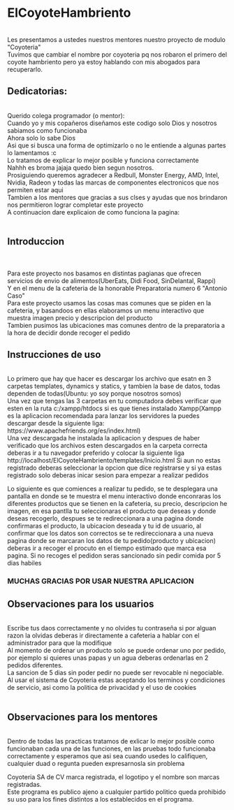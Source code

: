 # ElCoyoteHambriento
 <br>
Les presentamos a ustedes nuestros mentores nuestro proyecto de modulo "Coyoteria" <br>
Tuvimos que cambiar el nombre por coyoteria pq nos robaron el primero del coyote hambriento pero ya estoy hablando con mis abogados para recuperarlo.
<br>
<h2>Dedicatorias:</h2><br>
Querido colega programador (o mentor):<br>
Cuando yo y mis copañeros diseñamos este codigo solo Dios y nosotros sabiamos como funcionaba<br>
Ahora solo lo sabe Dios<br>
Asi que si busca una forma de optimizarlo o no le entiende a algunas partes lo lamentamos :c<br>
Lo tratamos de explicar lo mejor posible y funciona correctamente <br>
Nahhh es broma jajaja quedo bien segun nosotros.<br>
Prosiguiendo queremos agradecer a Redbull, Monster Energy, AMD, Intel, Nvidia, Radeon y todas las marcas de componentes electronicos que nos permiten estar aqui<br>
Tambien a los mentores que gracias a sus clses y ayudas que nos brindaron nos permitieron lograr completar este proyecto <br>
A continuacion dare explicaion de como funciona la pagina:<br>
<br>

<h2>Introduccion</h2><br>
<br>
Para este proyecto nos basamos en distintas pagianas que ofrecen servicios de envio de alimentos(UberEats, Didi Food, SinDelantal, Rappi)<br>
Y en el menu de la cafeteria de la honorable Preparatoria numero 6 "Antonio Caso" <br>
Para este proyecto usamos las cosas mas comunes que se piden en la cafeteria, y basandoos en ellas elaboramos un menu interactivo que muestra imagen precio y descripcion del producto<br>
Tambien pusimos las ubicaciones mas comunes dentro de la preparatoria a la hora de decidir donde recoger el pedido <br>

<h2>Instrucciones de uso</h2> <br>
Lo primero que hay que hacer es descargar los archivo que esatn en 3 carpetas templates, dynamics y statics, y tambien la base de datos, todas dependen de todas(Ubuntu: yo soy porque nosotros somos)<br>
Una vez que tengas las 3 carpetas en tu computadora debes verificar que esten en la ruta c:/xampp/htdocs si es que tienes instalado Xampp(Xampp es la aplicacion recomendada para lanzar los servidores la puedes descargar desde la siguiente liga: https://www.apachefriends.org/es/index.html)  <br>
Una vez descargada he instalada la aplicacion y despues de haber verificado que los archivos esten descargados en la carpeta correcta deberas ir a tu navegador preferido y colocar la siguiente liga http://localhost/ElCoyoteHambriento/templates/Inicio.html Si aun no estas registrado deberas seleccionar la opcion que dice registrarse y si ya estas registrado solo deberas inicar sesion para empezar a realizar pedidos <br>

Lo siguiente es que comiences a realizar tu pedido, se te desplegara una pantalla en donde se te muestra el menu interactivo donde enconraras los diferentes productos que se tienen en la cafeteria, su precio, descripcion he imagen, en esa pantlla tu seleccionaras el producto que deseas y donde deseas recogerlo, despues se te redireccionara a una pagina donde confirmaras el producto, la ubicacion deseada y tu id de usuario, al confirmar que los datos son correctos se te redireccionara a una nueva pagina donde se marcaran los datos de tu pedido(producto y ubicacion) deberas ir a recoger el procuto en el tiempo estimado que marca esa pagina. Si no recoges el pedidon seras sancionado sin pedir comida por 5 dias habiles<br>
<h3> MUCHAS GRACIAS POR USAR NUESTRA APLICACION</h3>

<h2>Observaciones para los usuarios</h2><br>
Escribe tus daos correctamente y no olvides tu contraseña si por alguan razon la olvidas deberas ir directamente a cafeteria a hablar con el administrador para que la modifique<br>
Al momento de ordenar un producto solo se puede ordenar uno por pedido, por ejemplo si quieres unas papas y un agua deberas ordenarlas en 2 pedidos diferentes.<br>
La sancion de 5 dias sin poder pedir no puede ser revocable ni negociable.<br>
Al usar el sistema de Coyoteria estas aceptando los terminos y condiciones de servicio, asi como la politica de privacidad y el uso de cookies <br>
<br>

<h2>Observaciones para los mentores</h2><br>
Dentro de todas las practicas tratamos de exlicar lo mejor posible como funcionaban cada una de las funciones, en las pruebas todo funcionaba correctamente y esperamos que asi sea cuando usedes lo califiquen, cualquier duad o regunta pueden expresarnosla sin problema
<br>

Coyoteria SA de CV marca registrada, el logotipo y el nombre son marcas registradas. <br>
Este programa es publico ajeno a cualquier partido politico queda prohibido su uso para los fines distintos a los establecidos en el programa.

